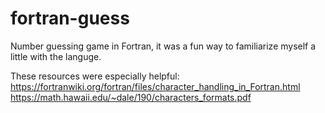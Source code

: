 # fortran-guess
Number guessing game in Fortran, it was a fun way to familiarize myself a little with the languge.

These resources were especially helpful:
https://fortranwiki.org/fortran/files/character_handling_in_Fortran.html
https://math.hawaii.edu/~dale/190/characters_formats.pdf
